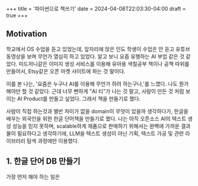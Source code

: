 +++
title = '파이썬으로 책쓰기'
date = 2024-04-08T22:03:30-04:00
draft = true
+++

## Motivation
학교에서 OS 수업을 듣고 있었는데, 앞자리에 앉은 인도 학생이 수업은 안 듣고 유튜브 동영상을 보며 무언가 열심히 하고 있었다. 알고 보니 요즘 유행하는 AI 부업 같은 것 같았다. 미드저니같은 이미지 생성 서비스를 이용해 유아용 색칠공부 책이나 공책 따위를 만들어서, Etsy같은 오픈 마켓 사이트에 파는 것 말이다. 

이를 본 나는, '요즘은 누구나 AI를 이용해 무언가 하려 하는구나,'를 느꼈다. 나도 뭔가 해야만 할 것 같았다. 근데 너무 뻔하게 "AI 티"가 나는 것 말고, 사람이 만든 것 처럼 보이는 AI Product를 만들고 싶었다. 그래서 책을 만들기로 했다.

사람이 직접 하는것과 별반 차이가 없을 domain이 무엇이 있을까 생각하다가, 한글을 배우는 외국인을 위한 한글 단어책을 만들기로 했다. 나는 아직 오픈소스 AI의 텍스트 생성 성능을 믿지 못하며, scalable하게 제품으로 판매하기 위해서는 완벽에 가까운 결과물이 필요하다고 생각하기에, LLM을 텍스트 생성이 아닌 기획, 텍스트 가공 및 관련 라이브러리 탐색 과정에만 이용했다.

## 1. 한글 단어 DB 만들기
가장 먼저 해야 하는 일은 

